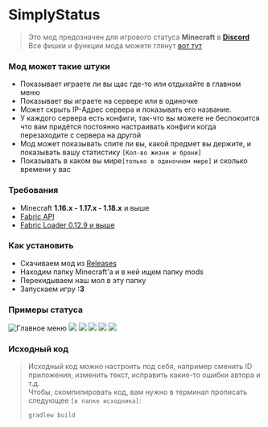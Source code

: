 # SimplyStatus
> Это мод предозначен для игрового статуса **Minecraft** в **[Discord](https://discord.com/)** <br>
> Все фишки и функции мода можете глянут [вот тут](https://github.com/not-simply-kel/SimplyStatus-fabric/wiki)
### Мод может такие штуки
* Показывает играете ли вы щас где-то или отдыхайте в главном меню
* Показывает вы играете на сервере или в одиночке
* Может скрыть IP-Адрес сервера и показывать его название.
* У каждого сервера есть конфиги, так-что вы можете не беспокоится что вам придётся постоянно настраивать конфиги когда перезаходите с сервера на другой
* Мод может показывать спите ли вы, какой предмет вы держите, и показывать вашу статистику `[Кол-во жизни и брони]`
* Показывать в каком вы мире`[только в одиночном мире]` и сколько времени у вас
### Требования
* Minecraft **1.16.x - 1.17.x - 1.18.x** и выше
* [Fabric API](https://www.curseforge.com/minecraft/mc-mods/fabric-api)
* [Fabric Loader 0.12.9 и выше](https://fabricmc.net/use)
### Как установить
* Скачиваем мод из [Releases](https://github.com/not-simply-kel/SimplyStatus-fabric/releases 'GitHub')
* Находим папку Minecraft'a и в ней ищем папку mods
* Перекидываем наш мол в эту папку
* Запускаем игру **:3**
### Примеры статуса
![Главное меню](https://cdn.discordapp.com/attachments/906948185077973013/916738744550318150/IMG_20211204_201008.png)
![](https://cdn.discordapp.com/attachments/906948185077973013/916738744776794112/IMG_20211204_201029.png)
![](https://cdn.discordapp.com/attachments/906948185077973013/916738744986529842/IMG_20211204_201055.png)
![](https://cdn.discordapp.com/attachments/906948185077973013/916738745175244810/IMG_20211204_201117.png)
![](https://cdn.discordapp.com/attachments/906948185077973013/916738745368207431/IMG_20211204_201139.png)
![](https://cdn.discordapp.com/attachments/906948185077973013/916738745569529906/IMG_20211204_201202.png)
### Исходный код
> Исходный код можно настроить под себя, например сменить ID приложения, изменить текст, исправить какие-то ошибки автора и т.д.<br>
> Чтобы, скомпилировать код, вам нужно в терминал прописать следующее `[в папке исходника]`:
> ```
> gradlew build
> ```
